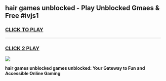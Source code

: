 
## hair games unblocked - Play Unblocked Gmaes & Free #ivjs1
<h3>
<a href="https://news.freeplayer.one?title=hair_games_unblocked&ref=03M">CLICK TO PLAY</a></h3>
<hr>

<h3>
<a href="https://news.freeplayer.one?title=hair_games_unblocked&ref=03M">CLICK 2 PLAY</a>
  
</h3>

<a href="https://news.freeplayer.one?title=hair_games_unblocked&ref=03M"><img src="https://clearcache.store/games.png"></a>


**hair games unblocked games unblocked: Your Gateway to Fun and Accessible Online Gaming**
